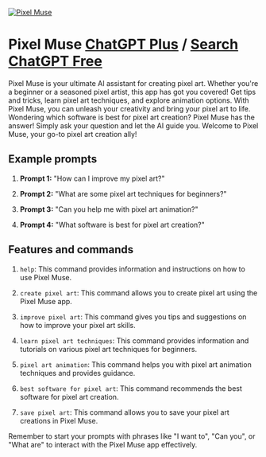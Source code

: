 
[![Pixel Muse](https://files.oaiusercontent.com/file-ChHf2dw6DCeifgRGRdnSDGBY?se=2123-10-22T01%3A52%3A25Z&sp=r&sv=2021-08-06&sr=b&rscc=max-age%3D31536000%2C%20immutable&rscd=attachment%3B%20filename%3Dc976b378-69e2-4f88-a6df-f7bccb84b828.png&sig=lhrxNSl4ZLy6PnK3ZA7y4f0nGV18AkWBvzmQ7SUfoVY%3D)](https://chat.openai.com/g/g-T3T15CrHh-pixel-muse)

# Pixel Muse [ChatGPT Plus](https://chat.openai.com/g/g-T3T15CrHh-pixel-muse) / [Search ChatGPT Free](https://gptcall.net/index.html#/?search=Pixel%20Muse)

Pixel Muse is your ultimate AI assistant for creating pixel art. Whether you're a beginner or a seasoned pixel artist, this app has got you covered! Get tips and tricks, learn pixel art techniques, and explore animation options. With Pixel Muse, you can unleash your creativity and bring your pixel art to life. Wondering which software is best for pixel art creation? Pixel Muse has the answer! Simply ask your question and let the AI guide you. Welcome to Pixel Muse, your go-to pixel art creation ally!

## Example prompts

1. **Prompt 1:** "How can I improve my pixel art?"

2. **Prompt 2:** "What are some pixel art techniques for beginners?"

3. **Prompt 3:** "Can you help me with pixel art animation?"

4. **Prompt 4:** "What software is best for pixel art creation?"

## Features and commands

1. `help`: This command provides information and instructions on how to use Pixel Muse.

2. `create pixel art`: This command allows you to create pixel art using the Pixel Muse app.

3. `improve pixel art`: This command gives you tips and suggestions on how to improve your pixel art skills.

4. `learn pixel art techniques`: This command provides information and tutorials on various pixel art techniques for beginners.

5. `pixel art animation`: This command helps you with pixel art animation techniques and provides guidance.

6. `best software for pixel art`: This command recommends the best software for pixel art creation.

7. `save pixel art`: This command allows you to save your pixel art creations in Pixel Muse.

Remember to start your prompts with phrases like "I want to", "Can you", or "What are" to interact with the Pixel Muse app effectively.


